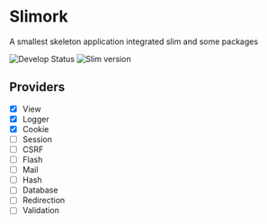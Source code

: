 # Slimork

A smallest skeleton application integrated slim and some packages

![Develop Status](https://img.shields.io/badge/status-developing-yellowgreen.svg)
![Slim version](https://img.shields.io/badge/slim-3.x-green.svg)

## Providers

- [X] View
- [X] Logger
- [X] Cookie
- [ ] Session
- [ ] CSRF
- [ ] Flash
- [ ] Mail
- [ ] Hash
- [ ] Database
- [ ] Redirection
- [ ] Validation
